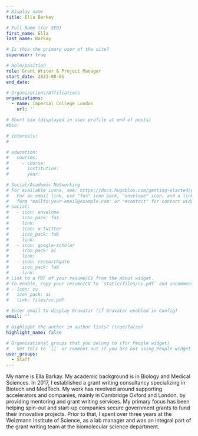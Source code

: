 ```yaml
---
# Display name
title: Ella Barkay

# Full Name (for SEO)
first_name: Ella
last_name: Barkay

# Is this the primary user of the site?
superuser: true

# Role/position
role: Grant Writer & Project Manager
start_date: 2023-08-01
end_date: 

# Organizations/Affiliations
organizations:
  - name: Imperial College London
    url: ''

# Short bio (displayed in user profile at end of posts)
#bio: 

# interests:
#   

# education:
#   courses:
#     - course: 
#       institution: 
#       year: 

# Social/Academic Networking
# For available icons, see: https://docs.hugoblox.com/getting-started/page-builder/#icons
#   For an email link, use "fas" icon pack, "envelope" icon, and a link in the
#   form "mailto:your-email@example.com" or "#contact" for contact widget.
# social:
#   - icon: envelope
#     icon_pack: fas
#     link: 
#   - icon: x-twitter
#     icon_pack: fab
#     link: 
#   - icon: google-scholar
#     icon_pack: ai
#     link: 
#   - icon: researchgate
#     icon_pack: fab
#     link: 
# Link to a PDF of your resume/CV from the About widget.
# To enable, copy your resume/CV to `static/files/cv.pdf` and uncomment the lines below.
# - icon: cv
#   icon_pack: ai
#   link: files/cv.pdf

# Enter email to display Gravatar (if Gravatar enabled in Config)
email: ''

# Highlight the author in author lists? (true/false)
highlight_name: false

# Organizational groups that you belong to (for People widget)
#   Set this to `[]` or comment out if you are not using People widget.
user_groups:
  - Staff
---
```


My name is Ella Barkay. My academic background is in Biology and Medical Sciences. In 2017, I established a grant writing consultancy specializing in Biotech and MedTech. My work has revolved around supporting accelerators and companies, mainly in Cambridge Oxford and London, by providing mentoring and grant writing services. My primary focus has been helping spin-out and start-up companies secure government grants to fund their innovative projects. Prior to that, I spent over three years at the Weizmann Institute of Science, as a lab manager and was an integral part of the grant writing team at the biomolecular science department.

